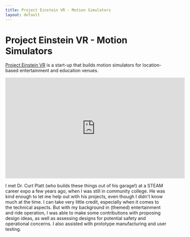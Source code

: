 ```yaml
---
title: Project Einstein VR - Motion Simulators
layout: default
---
```

# Project Einstein VR - Motion Simulators #

[Project Einstein VR](https://www.projecteinsteinvr.com/) is a start-up that builds motion simulators for location-based entertainment and education venues. 

<iframe width="560" height="315" src="https://www.youtube.com/embed/WveJI3hMA74" title="YouTube video player" frameborder="0" allow="accelerometer; autoplay; clipboard-write; encrypted-media; gyroscope; picture-in-picture" allowfullscreen></iframe>

I met Dr. Curt Platt (who builds these things out of his garage!) at a STEAM career expo a few years ago, when I was still in community college. He was kind enough to let me help out with his projects, even though I didn't know much at the time. I can take very little credit, especially when it comes to the technical aspects. But with my background in (themed) entertainment and ride operation, I was able to make some contributions with proposing design ideas, as well as assessing designs for potential safety and operational concerns. I also assisted with prototype manufacturing and user testing.